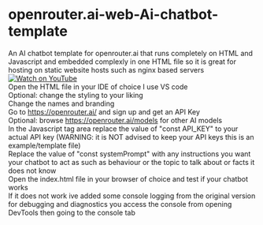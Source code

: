 # openrouter.ai-web-Ai-chatbot-template
An AI chatbot template for openrouter.ai that runs completely on HTML and Javascript and embedded complexly in one HTML file so it is great for hosting on static website hosts such as nginx based servers
<br>
[![Watch on YouTube](https://img.youtube.com/vi/uplpUcR8ZAY/0.jpg)](https://www.youtube.com/watch?v=uplpUcR8ZAY)
<br>
Open the HTML file in your IDE of choice I use VS code <br>
Optional: change the styling to your liking <br>
Change the names and branding <br>
Go to https://openrouter.ai/ and sign up and get an API Key <br>
Optional: browse https://openrouter.ai/models for other AI models <br>
In the Javascript tag area replace the value of "const API_KEY" to your actual API key (WARNING: it is NOT advised to keep your API keys this is an example/template file) <br>
Replace the value of "const systemPrompt" with any instructions you want your chatbot to act as such as behaviour or the topic to talk about or facts it does not know <br>
Open the index.html file in your browser of choice and test if your chatbot works <br>
If it does not work ive added some console logging from the original version for debugging and diagnostics you access the console from opening DevTools then going to the console tab
